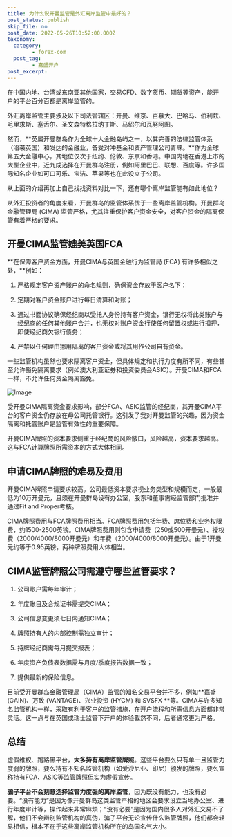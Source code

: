 ```yaml
---
title: 为什么说开曼监管是外汇离岸监管中最好的？
post_status: publish
skip_file: no
post_date: 2022-05-26T10:52:00.000Z
taxonomy:
  category:
        - forex-com
  post_tag:
        - 嘉盛开户
post_excerpt: 
---
```

在中国内地、台湾或东南亚其他国家，交易CFD、数字货币、期货等资产，能开户的平台百分百都是离岸监管的。

外汇离岸监管主要涉及以下司法管辖区：开曼、维京、百慕大、巴哈马、伯利兹、毛里求斯、塞舌尔、圣文森特格拉纳丁斯、马绍尔和瓦努阿图。

然而，**英属开曼群岛作为全球十大金融岛屿之一，以其完善的法律监管体系（沿袭英国）和发达的金融业，备受对冲基金和资产管理公司青睐。**作为全球第五大金融中心，其地位仅次于纽约、伦敦、东京和香港。中国内地在香港上市的大型企业中，近九成选择在开曼群岛注册，例如阿里巴巴、联想、百度等。许多国际知名企业如可口可乐、宝洁、苹果等也在此设立子公司。

从上面的介绍再加上自己找找资料对比一下，还有哪个离岸监管能有如此地位？

从外汇投资者的角度来看，开曼群岛的监管体系优于一些离岸监管机构。开曼群岛金融管理局 (CIMA) 监管严格，尤其注重保护客户资金安全，对客户资金的隔离保管有着严格的要求。

## 开曼CIMA监管媲美英国FCA

**在保障客户资金方面，开曼CIMA与英国金融行为监管局 (FCA) 有许多相似之处，**例如：

1. 严格规定客户资产账户的命名规则，确保资金存放于客户名下；

1. 定期对客户资金账户进行每日清算和对账；

1. 通过书面协议确保经纪商以受托人身份持有客户资金，银行无权将此类账户与经纪商的任何其他账户合并，也无权对账户资金行使任何留置权或进行扣押，即使经纪商欠银行债务；

1. 严禁以任何理由挪用隔离的客户资金或将其用作公司自有资金。

一些监管机构虽然也要求隔离客户资金，但具体规定和执行力度有所不同，有些甚至允许豁免隔离要求（例如澳大利亚证券和投资委员会ASIC）。开曼CIMA和FCA一样，不允许任何资金隔离豁免。

![Image](https://prod-files-secure.s3.us-west-2.amazonaws.com/39ed1227-6d7d-4570-be36-9ccd4a2c4241/bd849744-3fcb-4a37-8312-357962c8f065/image.png?X-Amz-Algorithm=AWS4-HMAC-SHA256&X-Amz-Content-Sha256=UNSIGNED-PAYLOAD&X-Amz-Credential=ASIAZI2LB466WQXLU4ES%2F20250901%2Fus-west-2%2Fs3%2Faws4_request&X-Amz-Date=20250901T161403Z&X-Amz-Expires=3600&X-Amz-Security-Token=IQoJb3JpZ2luX2VjELD%2F%2F%2F%2F%2F%2F%2F%2F%2F%2FwEaCXVzLXdlc3QtMiJHMEUCIQCL1soxIVVE04S59FzPMQJtIHNMK1NFoBqnYZ%2FFbbe0iAIgd%2B3uc4htZ50b31I65YMFbkZyNKr5zrGF%2F3UqoV4DJNoq%2FwMIGBAAGgw2Mzc0MjMxODM4MDUiDC%2BC9xLct36dHfIpqSrcA616dCGqgHGGEsV57hM6F4REJYIvhGpVW59BnbdXYHvUJ0kkuY%2BmM15bxQgFUsCcFjqOuTUztma1MdJ1jwlxqdvri1oWkl3IXN23XBN7GWRlGuK8%2FpS9yXqxY%2BTn2lCbAC3jSFufgukdAdpJZLwaGe0K4aGLS2XHrxDc8l7RxsCMMb%2FSKZpPjFhG5zEXODIzhfDDhwZS5mX0qvdb2CeFREXM8PsbGCArj43KId5okOinJRI9WSkBxfp%2FQHcIXnf%2F3o4Sy46uyo0l8DzfOZg45oyPN5FQ8rn74e2sW%2BiztuoK8mkMbpDk6Vzqt4%2FxDf4NTvrXA251pW%2BhLZUXWTjjKuZt0JLNKidH3EMuZV2UZi4phSmnlnNiLeN5vHU%2BpCnekmC4nPmVKojMaR79eo5uqUpceGkTHHeAdkHyl9CLRRks23edeixQY7iAZr7OyIVPlr8GpUme3tdxHc%2BccHcTv4KzG%2FzAvVWEpsC9ShfA6%2BG91%2FeRv3Z07Z4xeNOGK70j0N8ECm%2FI21kvSLqDzmnxIZS7fzH0Ys%2FoNd12%2BnZ9Nz3erXFsDX5jAHFSIS0afFMW93aLiGSRt4BNjxWPPZOwjMhT5yNKSmUAJ%2BX0zFXOipKWQga9reGXxBq60h39MLTz1sUGOqUBH7RWgVNQdod1wYmvf%2Bp0KmaG%2F7Lm4u7zU%2BToIvDZyYMC40T6QBYMiSdcRF%2F9C7RFlUn16%2FcIff%2F4UAhiqFwmG9SsYZj1KxPiwgoMuG2uXibc%2FN8SpcNPVaz4YvfmJz7O8AVsm0B9JHAT%2Fh2Otwq78jpdrW7iGtyi4reqiulK73OjHFjeJzvlh%2FA5PW14MwzBoHBvm0N4etnbnzSfvZ0bi62Jn8v5&X-Amz-Signature=0604b196f43921e4cfbfb620689f7d17449658109cdd068eaa16a046125f4851&X-Amz-SignedHeaders=host&x-amz-checksum-mode=ENABLED&x-id=GetObject)

受开曼CIMA隔离资金要求影响，部分FCA、ASIC监管的经纪商，其开曼CIMA平台的客户资金仍存放在母公司托管银行。这引发了我对开曼监管的兴趣，因为资金隔离和托管账户是监管有效性的重要保障。

开曼CIMA牌照的资本要求侧重于经纪商的风险敞口，风险越高，资本要求越高。这与FCA计算牌照所需资本的方式大体相同。

## **申请CIMA牌照的难易及费用**

开曼CIMA牌照申请要求较高。公司最低资本要求视业务类型和规模而定，一般最低为10万开曼元，且须在开曼群岛设有办公室，股东和董事需经监管部门批准并通过Fit and Proper考核。

CIMA牌照费用与FCA牌照费用相当。FCA牌照费用包括年费、席位费和业务权限费，约1500-2500英镑。CIMA牌照费用则包含申请费（250或500开曼元）、授权费（2000/4000/8000开曼元）和年费（2000/4000/8000开曼元）。由于1开曼元约等于0.95英镑，两种牌照费用大体相当。

## CIMA监管牌照公司需遵守哪些监管要求？

1. 公司账户需每年审计；

1. 年度账目及合规证书需提交CIMA；

1. 公司信息变更须七日内通知CIMA；

1. 牌照持有人的内部控制需独立审计；

1. 持牌经纪商需每月提交报表；

1. 年度资产负债表数据需与月度/季度报告数据一致；

1. 提供最新的保险信息。

目前受开曼群岛金融管理局（CIMA）监管的知名交易平台并不多，例如**嘉盛 (GAIN)、万致 (VANTAGE)、兴业投资 (HYCM) 和 SVSFX **等。CIMA与许多知名监管机构一样，采取有利于客户的监管措施，在开户流程和所需信息方面都非常灵活。这一点与在英国或瑞士监管下开户的体验截然不同，后者通常更为严格。

## 总结

虚假维权、跑路黑平台，**大多持有离岸监管牌照**。这些平台要么只有单一且监管力度弱的牌照，要么持有不知名监管机构（如爱沙尼亚、印尼）颁发的牌照，要么宣称持有FCA、ASIC等监管牌照但实为虚假宣传。

**骗子平台不会刻意选择监管力度强的离岸监管**，因为既没有能力，也没有必要。“没有能力”是因为像开曼群岛这类监管严格的地区会要求设立当地办公室、进行年度审计等，操作起来非常麻烦；“没有必要”是因为国内很多人对外汇交易不了解，他们不会辨别监管机构的真伪，骗子平台无论宣传什么监管牌照，他们都会轻易相信，根本不在乎这些离岸监管机构所在的岛国名气大小。
